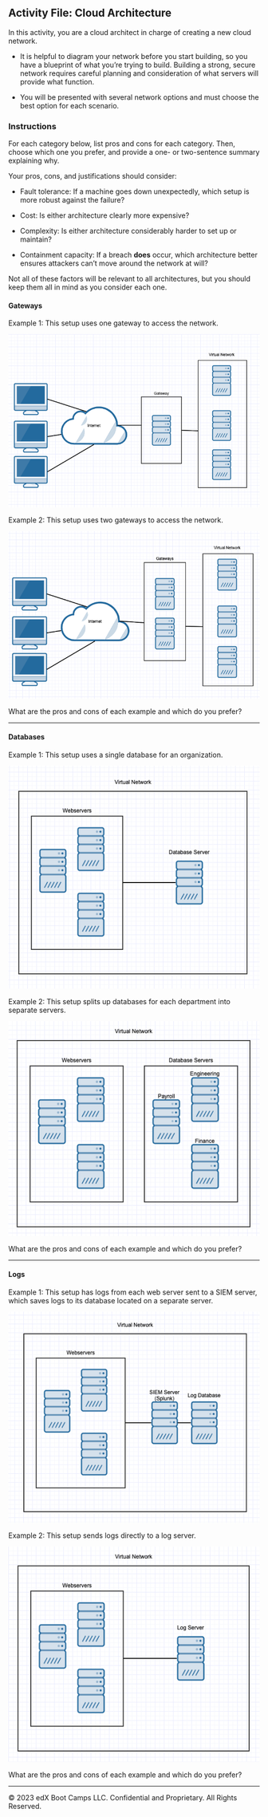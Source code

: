 ## Activity File: Cloud Architecture

In this activity, you are a cloud architect in charge of creating a new cloud network.

- It is helpful to diagram your network before you start building, so you have a blueprint of what you’re trying to build. Building a strong, secure network requires careful planning and consideration of what servers will provide what function.

- You will be presented with several network options and must choose the best option for each scenario. 

### Instructions 

For each category below, list pros and cons for each category. Then, choose which one you prefer, and provide a one- or two-sentence summary explaining why.

Your pros, cons, and justifications should consider:

- Fault tolerance: If a machine goes down unexpectedly, which setup is more robust against the failure?

- Cost: Is either architecture clearly more expensive?

- Complexity: Is either architecture considerably harder to set up or maintain?

- Containment capacity: If a breach **does** occur, which architecture better ensures attackers can’t move around the network at will?

Not all of these factors will be relevant to all architectures, but you should keep them all in mind as you consider each one. 

#### Gateways

Example 1: This setup uses one gateway to access the network.

![](Images/One_gateway.png)

Example 2: This setup uses two gateways to access the network.

![](Images/Two_gateways.png)

What are the pros and cons of each example and which do you prefer?

---

#### Databases

Example 1: This setup uses a single database for an organization.

![](Images/single_database.png)

Example 2: This setup splits up databases for each department into separate servers.

![](Images/Sharding.png)

What are the pros and cons of each example and which do you prefer?

---

#### Logs

Example 1: This setup has logs from each web server sent to a SIEM server, which saves logs to its database located on a separate server. 

![](Images/Splunk_server.png)

Example 2: This setup sends logs directly to a log server. 

![](Images/log_server.png)

What are the pros and cons of each example and which do you prefer?

---

© 2023 edX Boot Camps LLC. Confidential and Proprietary. All Rights Reserved.
